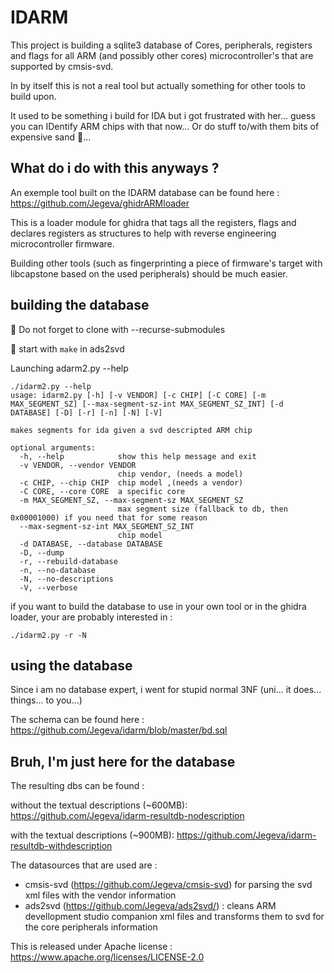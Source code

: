 # IDARM

This project is building a sqlite3 database of Cores, peripherals, registers and flags
for all ARM (and possibly other cores) microcontroller's that are supported by cmsis-svd. 

In by itself this is not a real tool but actually something for other tools to build upon.

It used to be something i build for IDA but i got frustrated with her... guess you can IDentify ARM chips with that now...
Or do stuff to/with them bits of expensive sand :tongue:...

## What do i do with this anyways ?

An exemple tool built on the IDARM database can be found here : https://github.com/Jegeva/ghidrARMloader

This is a loader module for ghidra that tags all the registers,
flags and declares registers as structures to help with reverse engineering
microcontroller firmware.

Building other tools (such as fingerprinting a piece of firmware's target with libcapstone based on the used peripherals) should be much easier.

## building the database 

:bell: Do not forget to clone with --recurse-submodules

:bell: start with `make` in ads2svd 

Launching adarm2.py --help

```console
./idarm2.py --help
usage: idarm2.py [-h] [-v VENDOR] [-c CHIP] [-C CORE] [-m MAX_SEGMENT_SZ] [--max-segment-sz-int MAX_SEGMENT_SZ_INT] [-d DATABASE] [-D] [-r] [-n] [-N] [-V]

makes segments for ida given a svd descripted ARM chip

optional arguments:
  -h, --help            show this help message and exit
  -v VENDOR, --vendor VENDOR
                        chip vendor, (needs a model)
  -c CHIP, --chip CHIP  chip model ,(needs a vendor)
  -C CORE, --core CORE  a specific core
  -m MAX_SEGMENT_SZ, --max-segment-sz MAX_SEGMENT_SZ
                        max segment size (fallback to db, then 0x00001000) if you need that for some reason
  --max-segment-sz-int MAX_SEGMENT_SZ_INT
                        chip model
  -d DATABASE, --database DATABASE
  -D, --dump
  -r, --rebuild-database
  -n, --no-database
  -N, --no-descriptions
  -V, --verbose
```

if you want to build the database to use in your own tool or in the ghidra loader, your are probably interested in :
```console
./idarm2.py -r -N
```

## using the database

Since i am no database expert, i went for stupid normal 3NF (uni... it does... things... to you...)

The schema can be found here : https://github.com/Jegeva/idarm/blob/master/bd.sql

## Bruh, I'm just here for the database

The resulting dbs can be found :

without the textual descriptions (~600MB): https://github.com/Jegeva/idarm-resultdb-nodescription

with the textual descriptions    (~900MB): https://github.com/Jegeva/idarm-resultdb-withdescription


The datasources that are used are :
- cmsis-svd (https://github.com/Jegeva/cmsis-svd) for parsing the svd xml files with the vendor information
- ads2svd (https://github.com/Jegeva/ads2svd/) : cleans ARM devellopment studio companion xml files and transforms them to svd for the core peripherals information

This is released under Apache license : https://www.apache.org/licenses/LICENSE-2.0


